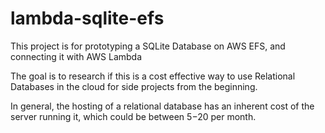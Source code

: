 # lambda-sqlite-efs
This project is for prototyping a SQLite Database on AWS EFS, and connecting it with AWS Lambda

The goal is to research if this is a cost effective way to use Relational Databases in the cloud for side projects from the beginning.

In general, the hosting of a relational database has an inherent cost of the server running it, which could be between $5-$20 per month.
